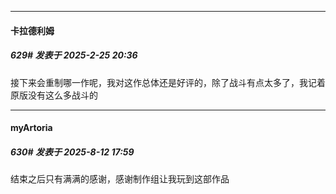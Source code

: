 ﻿
*****

####  卡拉德利姆  
##### 629#       发表于 2025-2-25 20:36

接下来会重制哪一作呢，我对这作总体还是好评的，除了战斗有点太多了，我记着原版没有这么多战斗的

*****

####  myArtoria  
##### 630#       发表于 2025-8-12 17:59

结束之后只有满满的感谢，感谢制作组让我玩到这部作品

